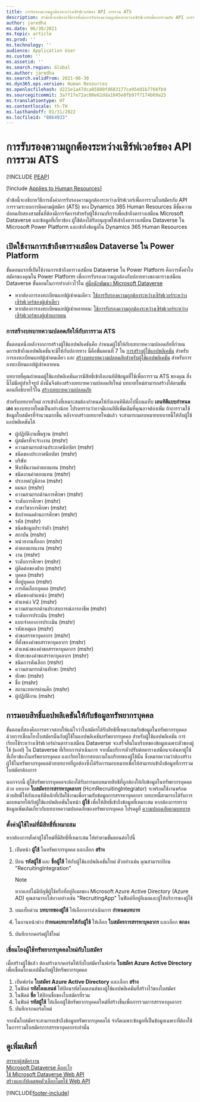 ```yaml
---
title: การรับรองความถูกต้องระหว่างเซิร์ฟเวอร์ของ API การรวม ATS
description: หัวข้อนี้จะอธิบายวิธีการตั้งค่าการรับรองความถูกต้องระหว่างเซิร์ฟเวอร์เพื่อการรวมกับ API การรวมระบบการติดตามผู้สมัคร (ATS) ของ Dynamics 365 Human Resources
author: jaredha
ms.date: 06/30/2021
ms.topic: article
ms.prod: ''
ms.technology: ''
audience: Application User
ms.custom: ''
ms.assetid: ''
ms.search.region: Global
ms.author: jaredha
ms.search.validFrom: 2021-06-30
ms.dyn365.ops.version: Human Resources
ms.openlocfilehash: d221e1a47dca85880fd683177ca95dd1b7766fb9
ms.sourcegitcommit: 3a7f1fe72ac08e62dda1045e0fb97f7174b69a25
ms.translationtype: HT
ms.contentlocale: th-TH
ms.lasthandoff: 01/31/2022
ms.locfileid: "8064933"
---
```

# <a name="server-to-server-authentication-for-the-ats-integration-api"></a>การรับรองความถูกต้องระหว่างเซิร์ฟเวอร์ของ API การรวม ATS


[!INCLUDE [PEAP](../includes/peap-1.md)]

[!include [Applies to Human Resources](../includes/applies-to-hr.md)]

หัวข้อนี้จะอธิบายวิธีการตั้งค่าการรับรองความถูกต้องระหว่างเซิร์ฟเวอร์เพื่อการรวมใบสมัครกับ API การรวมระบบการติดตามผู้สมัคร (ATS) ของ Dynamics 365 Human Resources มีชั้นความปลอดภัยสองสามชั้นที่ต้องมีการจัดการสำหรับผู้ใช้งานบริการเพื่อเข้าถึงตารางเสมือน Microsoft Dataverse และข้อมูลที่เกี่ยวข้อง ผู้ใช้ต้องได้รับอนุญาตให้เข้าถึงตารางเสมือน Dataverse ใน Microsoft Power Platform และเข้าถึงข้อมูลใน Dynamics 365 Human Resources

## <a name="enable-access-to-dataverse-virtual-tables-in-power-platform"></a>เปิดใช้งานการเข้าถึงตารางเสมือน Dataverse ใน Power Platform

ขั้นตอนแรกที่เปิดใช้งานการเข้าถึงตารางเสมือน Dataverse ใน Power Platform คือการตั้งค่าใบสมัครของคุณใน Power Platform เพื่อการรับรองความถูกต้องกับปลายทางของตารางเสมือน Dataverse ขั้นตอนในการทำกล่าวไว้ใน [คู่มือนักพัฒนา Microsoft Dataverse](/powerapps/developer/data-platform)

  - หากต้องการลงทะเบียนแอปผู้เช่าคนเดียว: [ใช้การรับรองความถูกต้องระหว่างเซิร์ฟเวอร์ระหว่างเซิร์ฟเวอร์ของผู้เช่าเดียว](/powerapps/developer/data-platform/use-single-tenant-server-server-authentication)
  - หากต้องการลงทะเบียนแอปผู้เช่าหลายคน: [ใช้การรับรองความถูกต้องระหว่างเซิร์ฟเวอร์ระหว่างเซิร์ฟเวอร์ของผู้เช่าหลายคน](/powerapps/developer/data-platform/use-multi-tenant-server-server-authentication)

### <a name="creating-a-security-role-for-ats-integrations"></a>การสร้างบทบาทความปลอดภัยให้กับการรวม ATS

ขั้นตอนหนึ่งหลังจากการสร้างผู้ใช้แอปพลิเคชันคือ กําหนดผู้ใช้ให้กับบทบาทความปลอดภัยที่กําหนดการเข้าถึงแอปพลิเคชันจะมีให้กับปลายทาง นี่คือขั้นตอนที่ 7 ใน [การสร้างผู้ใช้แอปพลิเคชัน](/powerapps/developer/data-platform/use-single-tenant-server-server-authentication#application-user-creation) สำหรับการลงทะเบียนแอปผู้เช่าคนเดียว และ [สร้างบทบาทความปลอดภัยสำหรับผู้ใช้แอปพลิเคชัน](/powerapps/developer/data-platform/use-multi-tenant-server-server-authentication#create-a-security-role-for-the-application-user) สำหรับการลงทะเบียนแอปผู้เช่าหลายคน 

บทบาทที่คุณกําหนดผู้ใช้แอปพลิเคชันควรมีสิทธิ์เข้าถึงเอนทิตีข้อมูลที่ใช้เพื่อการรวม ATS ของคุณ สิ่งนี้ไม่มีอยู่สำเร็จรูป ดังนั้นจึงต้องสร้างบทบาทความปลอดภัยใหม่ บทบาทใหม่สามารถสร้างได้ตามขั้นตอนที่อธิบายไว้ใน [สร้างบทบาทความปลอดภัย](/power-platform/admin/create-edit-security-role#create-a-security-role)

สำหรับบทบาทใหม่ การเข้าถึงที่เหมาะสมต้องกําหนดให้กับเอนทิตีต่อไปนี้บนแท็บ **เอนทิตีแบบกำหนดเอง** ของบทบาทใหม่เป็นอย่างน้อย โปรดทราบว่าอาจมีเอนทิตีเพิ่มเติมที่คุณอาจต้องเพิ่ม ถ้าการรวมใช้ข้อมูลใบสมัครที่จำนวนมากขึ้น หลังจากสร้างบทบาทใหม่แล้ว จะสามารถมอบหมายบทบาทนี้ให้กับผู้ใช้แอปพลิเคชันได้

  - ผู้ปฏิบัติงานพื้นฐาน (mshr)
  - ผู้สมัครที่จะจ้างงาน (mshr)
  - ความสามารถด้านประกาศนียบัตร (mshr)
  - ชนิดของประกาศนียบัตร (mshr)
  - บริษัท
  - ฟังก์ชันงานค่าตอบแทน (mshr)
  - ชนิดงานค่าตอบแทน (mshr)
  - ประเทศ/ภูมิภาค (mshr)
  - แผนก (mshr)
  - ความสามารถด้านการศึกษา (mshr)
  - ระดับการศึกษา (mshr)
  - สาขาวิชาการศึกษา (mshr)
  - ข้อกำหนดด้านการศึกษา (mshr)
  - รหัส (mshr)
  - ชนิดข้อมูลประจำตัว (mshr)
  - สถาบัน (mshr)
  - หน่วยงานที่ออก (mshr)
  - ค่าตอบแทนงาน (mshr)
  - งาน (mshr)
  - ระดับการศึกษา (mshr)
  - ผู้ติดต่อของฝ่าย (mshr)
  - บุคคล (mshr)
  - ที่อยู่บุคคล (mshr)
  - การคัดเลือกบุคคล (mshr)
  - ชนิดของตำแหน่ง (mshr)
  - ตำแหน่ง V2 (mshr)
  - ความสามารถด้านประสบการณ์การอาชีพ (mshr)
  - ระดับการประเมิน (mshr)
  - แบบจำลองการประเมิน (mshr)
  - รหัสเหตุผล (mshr)
  - คำขอสรรหาบุคลากร (mshr)
  - ที่ตั้งของคำขอสรรหาบุคลากร (mshr)
  - ตำแหน่งของคำขอสรรหาบุคลากร (mshr)
  - ทักษะของคำขอสรรหาบุคลากร (mshr)
  - ชนิดการคัดเลือก (mshr)
  - ความสามารถด้านทักษะ (mshr)
  - ทักษะ (mshr)
  - ชื่อ (mshr)
  - สถานะทหารผ่านศึก (mshr)
  - ผู้ปฏิบัติงาน (mshr)

## <a name="granting-application-permissions-to-human-resources-data"></a>การมอบสิทธิ์แอปพลิเคชันให้กับข้อมูลทรัพยากรบุคคล

ขั้นตอนที่สองคือการตรวจสอบให้แน่ใจว่าใบสมัครได้รับสิทธิที่เหมาะสมกับข้อมูลในทรัพยากรบุคคล ด้วยการเชื่อมโยงใบสมัครนั้นกับผู้ใช้ในแอปพลิเคชันทรัพยากรบุคคล สำหรับผู้ใช้แอปพลิเคชัน การเรียกใช้ระหว่างเซิร์ฟเวอร์ผ่านตารางเสมือน Dataverse จะเสร็จสิ้นในบริบทของข้อมูลเฉพาะตัวของผู้ใช้ (แอป) ใน Dataverse ที่เรียกการดำเนินการ จากนั้นบริการตัวปรับต่อตารางเสมือนจะค้นหาผู้ใช้ที่เกี่ยวข้องในทรัพยากรบุคคล และเรียกใช้การสอบถามในบริบทของผู้ใช้นั้น ซึ่งหมายความว่าต้องสร้างผู้ใช้ในทรัพยากรบุคคลด้วยบทบาทที่ถูกต้องซึ่งได้รับการมอบหมายเพื่อให้สามารถเข้าถึงข้อมูลที่การรวมใบสมัครต้องการ

นอกจากนี้ ผู้ใช้ทรัพยากรบุคคลจะต้องได้รับการมอบหมายสิทธิที่ถูกต้องให้กับข้อมูลในทรัพยากรบุคคลด้วย บทบาท **ใบสมัครการสรรหาบุคลากร** (HcmRecruitingIntegrator) จะพร้อมใช้งานพร้อมด้วยสิทธิ์ให้กับเอนทิตีหลักที่เปิดใช้งานเพื่อรวมกับข้อมูลการสรรหาบุคลากร บทบาทนี้สามารถได้รับการมอบหมายให้กับผู้ใช้แอปพลิเคชันในหน้า **ผู้ใช้** เพื่อให้สิทธิ์เข้าถึงข้อมูลที่เหมาะสม หากต้องการทราบข้อมูลเพิ่มเติมเกี่ยวกับบทบาทความปลอดภัยของทรัพยากรบุคคล โปรดดูที่ [ความปลอดภัยตามบทบาท](/fin-ops-core/dev-itpro/sysadmin/role-based-security)

### <a name="set-up-the-new-user-with-appropriate-permissions"></a>ตั้งค่าผู้ใช้ใหม่ที่มีสิทธิ์ที่เหมาะสม

หากต้องการตั้งค่าผู้ใช้ใหม่ที่มีสิทธิ์ที่เหมาะสม ให้ทำตามขั้นตอนต่อไปนี้

  1. เปิดหน้า **ผู้ใช้** ในทรัพยากรบุคคล และเลือก **สร้าง**
  2. ป้อน **รหัสผู้ใช้** และ **ชื่อผู้ใช้** ให้กับผู้ใช้แอปพลิเคชันใหม่ ตัวอย่างเช่น คุณสามารถป้อน "RecruitingIntegration"

      > [!NOTE]
      > หากแอปไม่มีบัญชีผู้ใช้หรือที่อยู่อีเมลของ Microsoft Azure Active Directory (Azure AD) คุณสามารถใส่บางอย่างเช่น "RecruitingApp" ในฟิลด์ที่อยู่อีเมลและผู้ให้บริการของผู้ใช้

  3. บนแท็บด่วน **บทบาทของผู้ใช้** ให้เลือกการดำเนินการ **กำหนดบทบาท**
  4. ในบานหน้าต่าง **กําหนดบทบาทให้กับผู้ใช้** ให้เลือก **ใบสมัครการสรรหาบุคลากร** และเลือก **ตกลง**
  5. บันทึกเรกคอร์ดผู้ใช้ใหม่

### <a name="link-the-new-human-resources-user-to-the-application"></a>เชื่อมโยงผู้ใช้ทรัพยากรบุคคลใหม่กับใบสมัคร

เมื่อสร้างผู้ใช้แล้ว ต้องสร้างเรกคอร์ดให้กับใบสมัครในฟอร์ม **ใบสมัคร Azure Active Directory** เพื่อเชื่อมโยงแอปนั้นกับผู้ใช้ทรัพยากรบุคคล

  1. เปิดฟอร์ม **ใบสมัคร Azure Active Directory** และเลือก **สร้าง**
  2. ในฟิลด์ **รหัสไคลเอนต์** ให้ป้อนรหัสไคลเอนต์ของผู้ใช้แอปพลิเคชันที่สร้างไว้ของใบสมัคร
  3. ในฟิลด์ **ชื่อ** ให้ป้อนชื่อของใบสมัครที่รวม
  4. ในฟิลด์ **รหัสผู้ใช้** ให้เลือกผู้ใช้ทรัพยากรบุคคลใหม่ที่สร้างขึ้นเพื่อการรวมการสรรหาบุคลากร
  5. บันทึกเรกคอร์ดใหม่

จากนั้นใบสมัครจะสามารถเข้าถึงข้อมูลทรัพยากรบุคคลได้ จํากัดเฉพาะข้อมูลที่เป็นข้อมูลเฉพาะที่ต้องใช้ในการรวมใบสมัครการสรรหาบุคลากรเท่านั้น

## <a name="see-also"></a>ดูเพิ่มเติมที่

[สรรหาผู้สมัครงาน](hr-personnel-recruit.md)<br>
[Microsoft Dataverse คืออะไร](/powerapps/maker/data-platform/data-platform-intro)<br>
[ใช้ Microsoft Dataverse Web API](/powerapps/developer/data-platform/webapi/overview)<br>
[สร้างและอัปเดตชุดตัวเลือกโดยใช้ Web API](/powerapps/developer/data-platform/webapi/create-update-optionsets)<br>

[!INCLUDE[footer-include](../includes/footer-banner.md)]

